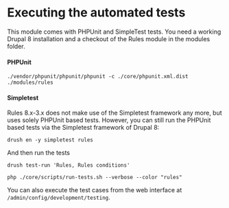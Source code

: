 # Executing the automated tests

This module comes with PHPUnit and SimpleTest tests. You need a working Drupal 8
installation and a checkout of the Rules module in the modules folder.

#### PHPUnit

    ./vendor/phpunit/phpunit/phpunit -c ./core/phpunit.xml.dist ./modules/rules

#### Simpletest

Rules 8.x-3.x does not make use of the Simpletest framework any more, but uses solely PHPUnit based tests. However, you can still run the PHPUnit based tests via the Simpletest framework of Drupal 8:

    drush en -y simpletest rules

And then run the tests

    drush test-run 'Rules, Rules conditions'

    php ./core/scripts/run-tests.sh --verbose --color "rules"

You can also execute the test cases from the web interface at ``/admin/config/development/testing``.
